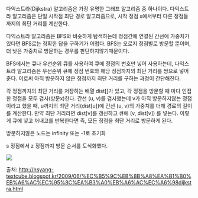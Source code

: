 다익스트라\(Dijkstra\) 알고리즘은 가장 유명한 그래프 알고리즘 중 하나이다. 다익스트라 알고리즘은 단일 시작점 최단 경로 알고리즘으로, 시작 정점 s에서부터 다른 정점들까지의 최단 거리를 계산한다.

다익스트라 알고리즘은 BFS와 비슷하게 탐색하는데  정점간에 연결된 간선에 가중치가 있다면 BFS로는 정확한 답을 구하기가 어렵다. BFS는 오로지 정점별로 방문할 뿐이며, 더 낮은 가중치로 방문하는 경우를 판단하지않기때문이다.

BFS에서는 큐나 우선순위 큐를 사용하여 큐에 정점의 번호만 넣어 사용하는데, 다익스트라 알고리즘은 우선순위 큐에 정점 번호와 해당 정점까지의 최단 거리를 쌍으로 넣어준다. 이로써 아직 방문하지 않은 정점까지 최단 거리를 구하는 과정이 간단해진다.



각 정점까지의 최단 거리를 저장하는 배열 dist\[\]가 있고, 각 정점을 방문할 때 마다 인접한 정점을 모두 검사\(방문x\)한다. 간선 \(u, v\)를 검사했는데 v가 아직 방문하지않는 정점이라고 했을 때, u까지의 최단 거리\(dist\[u\]\)에 간선 \(u, v\)의 가중치를 더해 경로의 길이를 계산한다. 만약 최단 거리라면  dist\[v\]를 갱신하고 큐에 \(v, dist\[v\]\) 를 넣는다. 이렇게 큐에 넣고 꺼내고를 반복한다면 즉, 모든 정점을 최단 거리로 방문하게 된다.



방문하지않은 노드는 infinity 또는 -1로 초기화

s 정점에서 z 정점까지 방문 순서를 도식화했다.

![](http://ss.textcube.com/blog/1/18338/attach/XWG1akGAOh.gif)

출처: http://nsyang-textcube.blogspot.kr/2009/06/%EC%B5%9C%EB%8B%A8%EA%B1%B0%EB%A6%AC%EC%95%8C%EA%B3%A0%EB%A6%AC%EC%A6%98dijkstra.html

